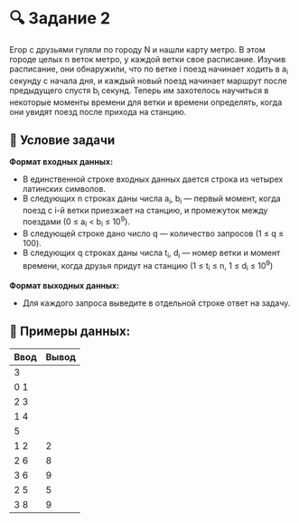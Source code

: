 # 🔍 Задание 2

Егор с друзьями гуляли по городу N и нашли карту метро. В этом городе целых n веток метро, у каждой ветки свое расписание. Изучив расписание, они обнаружили, что по ветке i поезд начинает ходить в a<sub>i</sub> секунду с начала дня, и каждый новый поезд начинает маршрут после предыдущего спустя b<sub>i</sub> секунд. Теперь им захотелось научиться в некоторые моменты времени для ветки и времени определять, когда они увидят поезд после прихода на станцию.

## 📌 Условие задачи
**Формат входных данных:** 
- В единственной строке входных данных дается строка из четырех латинских символов.
- В следующих n строках даны числа a<sub>i</sub>, b<sub>i</sub> — первый момент, когда поезд с i-й ветки приезжает на станцию, и промежуток между поездами (0 ≤ a<sub>i</sub> < b<sub>i</sub> ≤ 10<sup>9</sup>).
- В следующей строке дано число q — количество запросов (1 ≤ q ≤ 100).
- В следующих q строках даны числа t<sub>i</sub>, d<sub>i</sub> — номер ветки и момент времени, когда друзья придут на станцию (1 ≤ t<sub>i</sub> ≤ n, 1 ≤ d<sub>i</sub> ≤ 10<sup>9</sup>)

**Формат выходных данных:** 
- Для каждого запроса выведите в отдельной строке ответ на задачу.

## 🧠 Примеры данных:

| Ввод | Вывод |
|------|-------|
| 3    |       |
| 0 1  |       |
| 2 3  |       |
| 1 4  |       |
| 5    |       |
| 1 2  | 2     |
| 2 6  | 8     |
| 3 6  | 9     |
| 2 5  | 5     |
| 3 8  | 9     |
